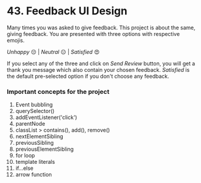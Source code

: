 # 43. Feedback UI Design

Many times you was asked to give feedback. This project is about the same, giving feedback. You are presented with three options with respective emojis.

*Unhappy* :pensive: | *Neutral* :neutral_face: | *Satisfied* :heart_eyes:

If you select any of the three and click on *Send Review* button, you will get a thank you message which also contain your chosen feedback. *Satisfied* is the default pre-selected option if you don't choose any feedback.

### Important concepts for the project

1. Event bubbling
2. querySelector()
3. addEventListener('click')
4. parentNode
5. classList > contains(), add(), remove()
6. nextElementSibling
7. previousSibling
8. previousElementSibling
9. for loop 
10. template literals
11. if...else
12. arrow function
